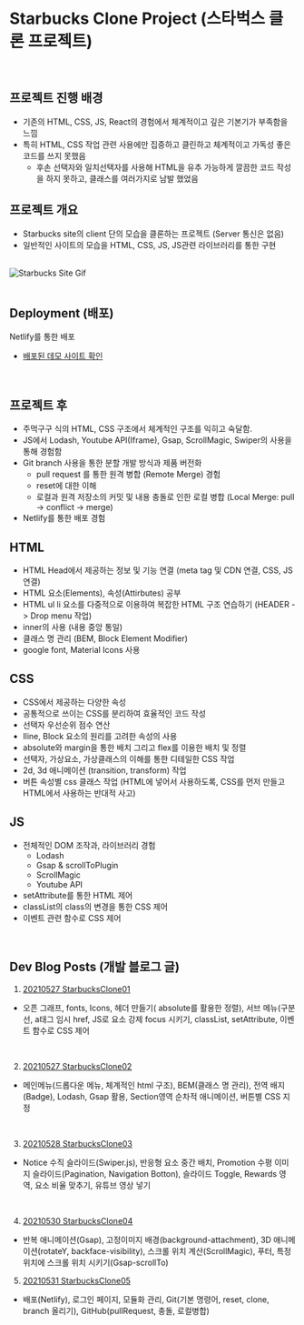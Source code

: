# Starbucks Clone Project (스타벅스 클론 프로젝트)

<br/>

## 프로젝트 진행 배경

- 기존의 HTML, CSS, JS, React의 경험에서 체계적이고 깊은 기본기가 부족함을 느낌
- 특히 HTML, CSS 작업 관련 사용에만 집중하고 클린하고 체계적이고 가독성 좋은 코드를 쓰지 못했음
  - 후손 선택자와 일치선택자를 사용해 HTML을 유추 가능하게 깔끔한 코드 작성을 하지 못하고, 클래스를 여러가지로 남발 했었음

## 프로젝트 개요

- Starbucks site의 client 단의 모습을 클론하는 프로젝트 (Server 통신은 없음)
- 일반적인 사이트의 모습을 HTML, CSS, JS, JS관련 라이브러리를 통한 구현

<br/>

<img src="./images/result_starbucks.gif" alt="Starbucks Site Gif" />

<br/>
<br/>

## Deployment (배포)

Netlify를 통한 배포

- [배포된 데모 사이트 확인](https://hardcore-stonebraker-43a6e7.netlify.app/)

<br/>

## 프로젝트 후

- 주먹구구 식의 HTML, CSS 구조에서 체계적인 구조를 익히고 숙달함.
- JS에서 Lodash, Youtube API(Iframe), Gsap, ScrollMagic, Swiper의 사용을 통해 경험함
- Git branch 사용을 통한 분할 개발 방식과 제품 버전화
  - pull request 를 통한 원격 병합 (Remote Merge) 경험
  - reset에 대한 이해
  - 로컬과 원격 저장소의 커밋 및 내용 충돌로 인한 로컬 병합 (Local Merge: pull -> conflict -> merge)
- Netlify를 통한 배포 경험

## HTML

- HTML Head에서 제공하는 정보 및 기능 연결 (meta tag 및 CDN 연결, CSS, JS 연결)
- HTML 요소(Elements), 속성(Attirbutes) 공부
- HTML ul li 요소를 다중적으로 이용하여 복잡한 HTML 구조 연습하기 (HEADER -> Drop menu 작업)
- inner의 사용 (내용 중앙 통일)
- 클래스 명 관리 (BEM, Block Element Modifier)
- google font, Material Icons 사용

## CSS

- CSS에서 제공하는 다양한 속성
- 공통적으로 쓰이는 CSS를 분리하여 효율적인 코드 작성
- 선택자 우선순위 점수 연산
- Iline, Block 요소의 원리를 고려한 속성의 사용
- absolute와 margin을 통한 배치 그리고 flex를 이용한 배치 및 정렬
- 선택자, 가상요소, 가상클래스의 이해를 통한 디테일한 CSS 작업
- 2d, 3d 애니메이션 (transition, transform) 작업
- 버튼 속성별 css 클래스 작업 (HTML에 넣어서 사용하도록, CSS를 먼저 만들고 HTML에서 사용하는 반대적 사고)

## JS

- 전체적인 DOM 조작과, 라이브러리 경험
  - Lodash
  - Gsap & scrollToPlugin
  - ScrollMagic
  - Youtube API
- setAttribute를 통한 HTML 제어
- classList의 class의 변경을 통한 CSS 제어
- 이벤트 관련 함수로 CSS 제어

<br/>

## Dev Blog Posts (개발 블로그 글)

1. [20210527 StarbucksClone01](https://goforit.tistory.com/115)

- 오픈 그래프, fonts, Icons, 헤더 만들기( absolute를 활용한 정렬), 서브 메뉴(구분선, a태그 임시 href, JS로 요소 강제 focus 시키기, classList, setAttribute, 이벤트 함수로 CSS 제어

<br/>

2. [20210527 StarbucksClone02](https://goforit.tistory.com/116)

- 메인메뉴(드롭다운 메뉴, 체계적인 html 구조), BEM(클래스 명 관리), 전역 배지(Badge), Lodash, Gsap 활용, Section영역 순차적 애니메이션, 버튼별 CSS 지정

<br/>

3. [20210528 StarbucksClone03](https://goforit.tistory.com/117)

- Notice 수직 슬라이드(Swiper.js), 반응형 요소 중간 배치, Promotion 수평 이미지 슬라이드(Pagination, Navigation Botton), 슬라이드 Toggle, Rewards 영역, 요소 비율 맞추기, 유튜브 영상 넣기

<br/>

4. [20210530 StarbucksClone04](https://goforit.tistory.com/118)

- 반복 애니메이션(Gsap), 고정이미지 배경(background-attachment), 3D 애니메이션(rotateY, backface-visibility), 스크롤 위치 계산(ScrollMagic), 푸터, 특정 위치에 스크롤 위치 시키기(Gsap-scrollTo)

5. [20210531 StarbucksClone05](https://goforit.tistory.com/119)

- 배포(Netlify), 로그인 페이지, 모듈화 관리, Git(기본 명령어, reset, clone, branch 올리기), GitHub(pullRequest, 충돌, 로컬병합)

